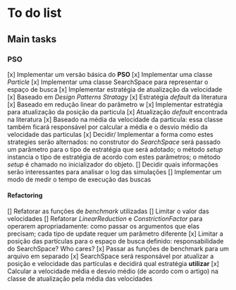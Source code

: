 # To do list

## Main tasks

### PSO

[x] Implementar um versão básica do **PSO**
    [x] Implementar uma classe *Particle*
    [x] Implementar uma classe SearchSpace para representar o espaço de busca
[x] Implementar estratégia de atualização da velocidade
    [x] Baseado em *Design Patterns Stratagy*
    [x] Estratégia *default* da literatura
    [x] Baseado em redução linear do parâmetro w
[x] Implementar estratégia para atualização da posição da particula
    [x] Atualização *default* encontrada na literatura
    [x] Baseado na média da velocidade da particula: essa classe também ficará responsável por calcular a média e o desvio médio da velocidade das particulas
[x] Decidir/ Implementar a forma como estes strategies serão alternados: no construtor do *SearchSpace* será passado um parâmetro para o tipo de estratégia que será adotado; o método *setup* instancia o tipo de estratégia de acordo com estes parâmetros; o método *setup* é chamado no inicializador do objeto.
[] Decidir quais informações serão interessantes para analisar o log das simulações
[] Implementar um modo de medir o tempo de execução das buscas

#### Refactoring

[] Refatorar as funções de *benchmark* utilizadas
[] Limitar o valor das velocidades
[] Refatorar *LinearReduction* e *ConstrictionFactor* para operarem apropriadamente: como passar os argumentos que elas precisam; cada tipo de update requer um parâmetro diferente
[x] Limitar a posição das partículas para o espaço de busca definido: responsabilidade do SearchSpace? Who cares?
[x] Passar as funções de benchmark para um arquivo em separado
[x] SearchSpace será responsável por atualizar a posição e velocidade das partículas e decidirá qual estratégia **utilizar**
[x] Calcular a velocidade média e desvio médio (de acordo com o artigo) na classe de atualização pela média das velocidades